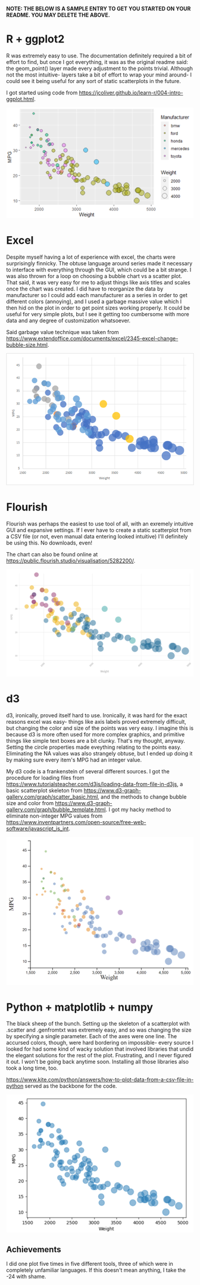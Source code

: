 
**NOTE: THE BELOW IS A SAMPLE ENTRY TO GET YOU STARTED ON YOUR README. YOU MAY DELETE THE ABOVE.**

# R + ggplot2

R was extremely easy to use. The documentation definitely required a bit of effort to find, but once I got everything, it was as the original readme said: the geom_point() layer made every adjustment to the points trivial. Although not the most intuitive- layers take a bit of effort to wrap your mind around- I could see it being useful for any sort of static scatterplots in the future.

I got started using code from https://jcoliver.github.io/learn-r/004-intro-ggplot.html.

![r](r/r.png)

# Excel

Despite myself having a lot of experience with excel, the charts were surprisingly finnicky. The obtuse language around series made it necessary to interface with everything through the GUI, which could be a bit strange. I was also thrown for a loop on choosing a bubble chart vs a scatter plot. That said, it was very easy for me to adjust things like axis titles and scales once the chart was created. I did have to reorganize the data by manufacturer so I could add each manufacturer as a series in order to get different colors (annoying), and I used a garbage massive value which I then hid on the plot in order to get point sizes working properly. It could be useful for very simple plots, but I see it getting too cumbersome with more data and any degree of customization whatsoever.

Said garbage value technique was taken from https://www.extendoffice.com/documents/excel/2345-excel-change-bubble-size.html.

![excel](excel/excel.png)

# Flourish

Flourish was perhaps the easiest to use tool of all, with an exremely intuitive GUI and expansive settings. If I ever have to create a static scatterplot from a CSV file (or not, even manual data entering looked intuitive) I'll definitely be using this. No downloads, even! 

The chart can also be found online at https://public.flourish.studio/visualisation/5282200/.

![flourish](flourish/cardata.png)


# d3

d3, ironically, proved itself hard to use. Ironically, it was hard for the exact reasons excel was easy- things like axis labels proved extremely difficult, but changing the color and size of the points was very easy. I imagine this is because d3 is more often used for more complex graphics, and primitive things like simple text boxes are a bit clunky. That's my thought, anyway. Setting the circle properties made eveything relating to the points easy. Eliminating the NA values was also strangely obtuse, but I ended up doing it by making sure every item's MPG had an integer value.

My d3 code is a frankenstein of several different sources. I got the procedure for loading files from https://www.tutorialsteacher.com/d3js/loading-data-from-file-in-d3js, a basic scatterplot skeleton from https://www.d3-graph-gallery.com/graph/scatter_basic.html, and the methods to change bubble size and color from https://www.d3-graph-gallery.com/graph/bubble_template.html. I got my hacky method to eliminate non-integer MPG values from https://www.inventpartners.com/open-source/free-web-software/javascript_is_int.


![d3](d3/d3.png)


# Python + matplotlib + numpy

The black sheep of the bunch. Setting up the skeleton of a scatterplot with .scatter and .genfromtxt was extremely easy, and so was changing the size by specifying a single parameter. Each of the axes were one line. The accursed colors, though, were hard bordering on impossible- every source I looked for had some kind of wacky solution that involved libraries that undid the elegant solutions for the rest of the plot. Frustrating, and I never figured it out. I won't be going back anytime soon. Installing all those libraries also took a long time, too.

https://www.kite.com/python/answers/how-to-plot-data-from-a-csv-file-in-python served as the backbone for the code.

![python](python/python.png)

## Achievements

I did one plot five times in five different tools, three of which were in completely unfamiliar languages. If this doesn't mean anything, I take the -24 with shame.
